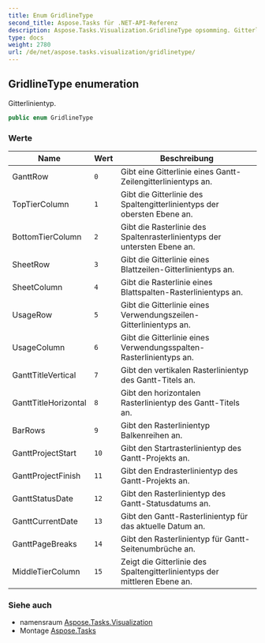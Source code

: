 ```yaml
---
title: Enum GridlineType
second_title: Aspose.Tasks für .NET-API-Referenz
description: Aspose.Tasks.Visualization.GridlineType opsomming. Gitterlinientyp.
type: docs
weight: 2780
url: /de/net/aspose.tasks.visualization/gridlinetype/
---
```

## GridlineType enumeration

Gitterlinientyp.

```csharp
public enum GridlineType
```

### Werte

| Name | Wert | Beschreibung |
| --- | --- | --- |
| GanttRow | `0` | Gibt eine Gitterlinie eines Gantt-Zeilengitterlinientyps an. |
| TopTierColumn | `1` | Gibt die Gitterlinie des Spaltengitterlinientyps der obersten Ebene an. |
| BottomTierColumn | `2` | Gibt die Rasterlinie des Spaltenrasterlinientyps der untersten Ebene an. |
| SheetRow | `3` | Gibt die Gitterlinie eines Blattzeilen-Gitterlinientyps an. |
| SheetColumn | `4` | Gibt die Rasterlinie eines Blattspalten-Rasterlinientyps an. |
| UsageRow | `5` | Gibt die Gitterlinie eines Verwendungszeilen-Gitterlinientyps an. |
| UsageColumn | `6` | Gibt die Gitterlinie eines Verwendungsspalten-Rasterlinientyps an. |
| GanttTitleVertical | `7` | Gibt den vertikalen Rasterlinientyp des Gantt-Titels an. |
| GanttTitleHorizontal | `8` | Gibt den horizontalen Rasterlinientyp des Gantt-Titels an. |
| BarRows | `9` | Gibt den Rasterlinientyp Balkenreihen an. |
| GanttProjectStart | `10` | Gibt den Startrasterlinientyp des Gantt-Projekts an. |
| GanttProjectFinish | `11` | Gibt den Endrasterlinientyp des Gantt-Projekts an. |
| GanttStatusDate | `12` | Gibt den Rasterlinientyp des Gantt-Statusdatums an. |
| GanttCurrentDate | `13` | Gibt den Gantt-Rasterlinientyp für das aktuelle Datum an. |
| GanttPageBreaks | `14` | Gibt den Rasterlinientyp für Gantt-Seitenumbrüche an. |
| MiddleTierColumn | `15` | Zeigt die Gitterlinie des Spaltengitterlinientyps der mittleren Ebene an. |

### Siehe auch

* namensraum [Aspose.Tasks.Visualization](../../aspose.tasks.visualization/)
* Montage [Aspose.Tasks](../../)


